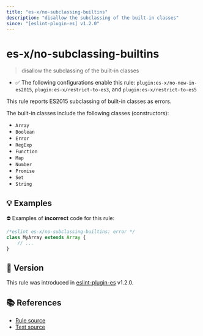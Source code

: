 ```yaml
---
title: "es-x/no-subclassing-builtins"
description: "disallow the subclassing of the built-in classes"
since: "[eslint-plugin-es] v1.2.0"
---
```


# es-x/no-subclassing-builtins
> disallow the subclassing of the built-in classes

- ✅ The following configurations enable this rule: `plugin:es-x/no-new-in-es2015`, `plugin:es-x/restrict-to-es3`, and `plugin:es-x/restrict-to-es5`

This rule reports ES2015 subclassing of built-in classes as errors.

The built-in classes include the following classes (constructors):

- `Array`
- `Boolean`
- `Error`
- `RegExp`
- `Function`
- `Map`
- `Number`
- `Promise`
- `Set`
- `String`

## 💡 Examples

⛔ Examples of **incorrect** code for this rule:

<eslint-playground type="bad">

```js
/*eslint es-x/no-subclassing-builtins: error */
class MyArray extends Array {
    // ...
}
```

</eslint-playground>

## 🚀 Version

This rule was introduced in [eslint-plugin-es] v1.2.0.

[eslint-plugin-es]: https://github.com/mysticatea/eslint-plugin-es

## 📚 References

- [Rule source](https://github.com/ota-meshi/eslint-plugin-es-x/blob/master/lib/rules/no-subclassing-builtins.js)
- [Test source](https://github.com/ota-meshi/eslint-plugin-es-x/blob/master/tests/lib/rules/no-subclassing-builtins.js)
